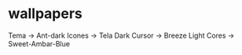 # wallpapers

Tema -> Ant-dark
Icones -> Tela Dark
Cursor -> Breeze Light
Cores -> Sweet-Ambar-Blue
